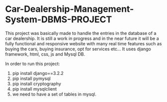 # Car-Dealership-Management-System-DBMS-PROJECT
This project was basically made to handle the entries in the database of a car dealership. 
It is still a work in progress and in the near future it will be a fully functional and responsive website with many real time features such as buying the cars,
buying insurance, opt for services etc...
It uses django framework, html, css, js and Mysql DB. 

In order to run this project: 
1. pip install django==3.2.2
2. pip install pymysql
3. pip install cryptography
4. pip install mysqlclient
5. we need to have a set of tables in mysql. 


